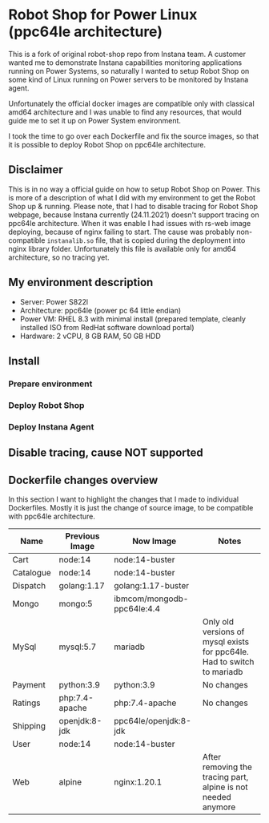 # Robot Shop for Power Linux (ppc64le architecture)

This is a fork of original robot-shop repo from Instana team. A customer wanted me to demonstrate Instana capabilities monitoring applications running on Power Systems, so naturally I wanted to setup Robot Shop on some kind of Linux running on Power servers to be monitored by Instana agent.

Unfortunately the official docker images are compatible only with classical amd64 architecture and I was unable to find any resources, that would guide me to set it up on Power System environment.

I took the time to go over each Dockerfile and fix the source images, so that it is possible to deploy Robot Shop on ppc64le architecture.

## Disclaimer

This is in no way a official guide on how to setup Robot Shop on Power. This is more of a description of what I did with my environment to get the Robot Shop up & running. Please note, that I had to disable tracing for Robot Shop webpage, because Instana currently (24.11.2021) doesn't support tracing on ppc64le architecture. When it was enable I had issues with rs-web image deploying, because of nginx failing to start. The cause was probably non-compatible `instanalib.so` file, that is copied during the deployment into nginx library folder. Unfortunately this file is available only for amd64 architecture, so no tracing yet.

## My environment description

- Server: Power S822l
- Architecture: ppc64le (power pc 64 little endian)
- Power VM: RHEL 8.3 with minimal install (prepared template, cleanly installed ISO from RedHat software download portal)
- Hardware: 2 vCPU, 8 GB RAM, 50 GB HDD

## Install


### Prepare environment


### Deploy Robot Shop


### Deploy Instana Agent


## Disable tracing, cause NOT supported


## Dockerfile changes overview

In this section I want to highlight the changes that I made to individual Dockerfiles. Mostly it is just the change of source image, to be compatible with ppc64le architecture.

| Name      | Previous Image | Now Image                  | Notes |
|-----------|----------------|----------------------------|-------|
| Cart      | node:14        | node:14-buster             |   |
| Catalogue | node:14        | node:14-buster             |   |
| Dispatch  | golang:1.17    | golang:1.17-buster         |   |
| Mongo     | mongo:5        | ibmcom/mongodb-ppc64le:4.4 |   |
| MySql     | mysql:5.7      | mariadb                    | Only old versions of mysql exists for ppc64le. Had to switch to mariadb |
| Payment   | python:3.9     | python:3.9                 | No changes  |
| Ratings   | php:7.4-apache | php:7.4-apache             | No changes  |
| Shipping  | openjdk:8-jdk  | ppc64le/openjdk:8-jdk      |   |
| User      | node:14        | node:14-buster             |   |
| Web       | alpine         | nginx:1.20.1               | After removing the tracing part, alpine is not needed anymore |

